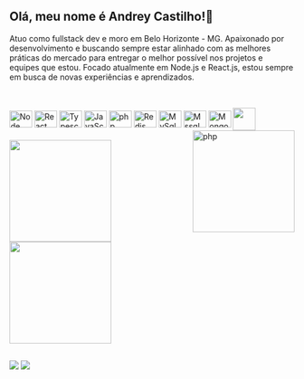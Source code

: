 ## Olá, meu nome é Andrey Castilho!👋

Atuo como fullstack dev e moro em Belo Horizonte - MG. Apaixonado por desenvolvimento e buscando sempre estar alinhado com as melhores práticas do mercado para entregar o melhor possível nos projetos e equipes que estou.
Focado atualmente em Node.js e React.js, estou sempre em busca de novas experiências e aprendizados.

## 
<br>
<div class="techs">
<img align="center" alt="Node" height="30" width="40" src="https://cdn.jsdelivr.net/gh/devicons/devicon/icons/nodejs/nodejs-original.svg" />
<img align="center" alt="React" height="30" width="40" src="https://cdn.jsdelivr.net/gh/devicons/devicon/icons/react/react-original.svg" />
<img align="center" alt="Typescript" height="30" width="40" src="https://cdn.jsdelivr.net/gh/devicons/devicon/icons/typescript/typescript-original.svg"/>
<img align="center" alt="JavaScript" height="30" width="40" src="https://cdn.jsdelivr.net/gh/devicons/devicon/icons/javascript/javascript-original.svg" />
<img align="center" alt="php" height="30" width="40" src="https://cdn.jsdelivr.net/gh/devicons/devicon/icons/php/php-plain.svg" />   
<img align="center" alt="Redis" height="30" width="40" src="https://cdn.jsdelivr.net/gh/devicons/devicon/icons/redis/redis-original.svg" />
<img align="center" alt="MySql" height="30" width="40" src="https://cdn.jsdelivr.net/gh/devicons/devicon/icons/mysql/mysql-original-wordmark.svg" />
<img align="center" alt="Mssql" height="30" width="40" src="https://cdn.jsdelivr.net/gh/devicons/devicon/icons/microsoftsqlserver/microsoftsqlserver-plain-wordmark.svg" />
<img align="center" alt="MongoDB" height="30" width="40" src="https://cdn.jsdelivr.net/gh/devicons/devicon/icons/mongodb/mongodb-original-wordmark.svg" />
<img src="https://cdn.jsdelivr.net/gh/devicons/devicon/icons/git/git-original.svg" width="40" height="40" align="center" alt"Git"/>  
  <img align="right" alt="php" height="180" width="180" src="https://cdn.discordapp.com/attachments/399751931687469056/1090403745122242620/icon_andrey_github.png" /> 
</div>
<br>

<div style="display: inline_block">
<a href="https://github.com/anuraghazra/github-readme-stats">
  <img height="180" align="center" src="https://github-readme-stats.vercel.app/api?username=andreygrcc&show_icons=true&theme=dracula" />
</a>
<a href="https://github.com/anuraghazra/github-readme-stats">
  <img height="180" align="center" src="https://github-readme-stats.vercel.app/api/top-langs/?username=andreygrcc&layout=compact&theme=dracula" />
</a>
  
## 
<div>
<a href = "mailto:andreygiovannircc@gmail.com"><img src="https://img.shields.io/badge/Gmail-D14836?style=for-the-badge&logo=gmail&logoColor=white" target="_blank"></a>
<a href="https://www.linkedin.com/in/andrey-castilho/" target="_blank"><img src="https://img.shields.io/badge/-LinkedIn-%230077B5?style=for-the-badge&logo=linkedin&logoColor=white" target="_blank"></a>   
</div>
</div> 




